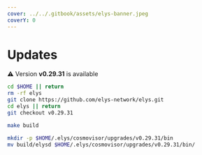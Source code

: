 ```yaml
---
cover: ../../.gitbook/assets/elys-banner.jpeg
coverY: 0
---
```


# Updates

⚠️ Version **v0.29.31** is available

```bash
cd $HOME || return
rm -rf elys
git clone https://github.com/elys-network/elys.git
cd elys || return
git checkout v0.29.31

make build

mkdir -p $HOME/.elys/cosmovisor/upgrades/v0.29.31/bin
mv build/elysd $HOME/.elys/cosmovisor/upgrades/v0.29.31/bin/
```
